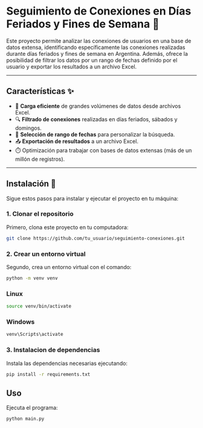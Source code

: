 # Seguimiento de Conexiones en Días Feriados y Fines de Semana 📅

Este proyecto permite analizar las conexiones de usuarios en una base de datos extensa, identificando específicamente las conexiones realizadas durante días feriados y fines de semana en Argentina. Además, ofrece la posibilidad de filtrar los datos por un rango de fechas definido por el usuario y exportar los resultados a un archivo Excel.

---

## Características ✨
- 📂 **Carga eficiente** de grandes volúmenes de datos desde archivos Excel.
- 🔍 **Filtrado de conexiones** realizadas en días feriados, sábados y domingos.
- 📅 **Selección de rango de fechas** para personalizar la búsqueda.
- 📤 **Exportación de resultados** a un archivo Excel.
- ⏱️ Optimización para trabajar con bases de datos extensas (más de un millón de registros).

---

## Instalación 🚀

Sigue estos pasos para instalar y ejecutar el proyecto en tu máquina:

### 1. Clonar el repositorio
Primero, clona este proyecto en tu computadora:
```bash
git clone https://github.com/tu_usuario/seguimiento-conexiones.git
```

### 2. Crear un entorno virtual
Segundo, crea un entorno virtual con el comando:
```bash
python -m venv venv
```
### Linux
```bash
source venv/bin/activate
```
### Windows
```bash
venv\Scripts\activate
```

### 3. Instalacion de dependencias 
Instala las dependencias necesarias ejecutando:
```bash
pip install -r requirements.txt
```
## Uso 
Ejecuta el programa:
```bash
python main.py
```
